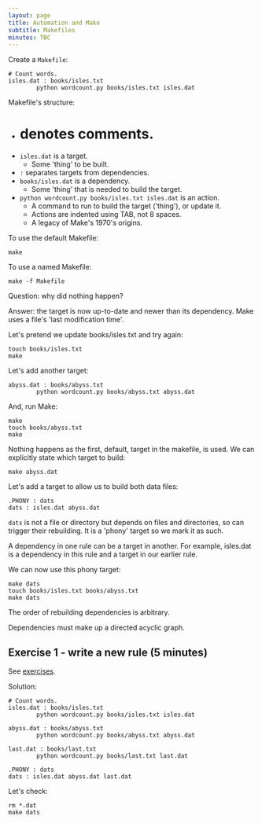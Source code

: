 ```yaml
---
layout: page
title: Automation and Make
subtitle: Makefiles
minutes: TBC
---
```


Create a `Makefile`:

    # Count words.
    isles.dat : books/isles.txt
            python wordcount.py books/isles.txt isles.dat
 
Makefile's structure:

* # denotes comments.
* `isles.dat` is a target.
  - Some 'thing' to be built.
* `:` separates targets from dependencies.
* `books/isles.dat` is a dependency.
  - Some 'thing' that is needed to build the target.
* `python wordcount.py books/isles.txt isles.dat` is an action.
  - A command to run to build the target ('thing'), or update it.
  - Actions are indented using TAB, not 8 spaces. 
  - A legacy of Make's 1970's origins.

To use the default Makefile:

    make

To use a named Makefile:

    make -f Makefile

Question: why did nothing happen?

Answer: the target is now up-to-date and newer than its dependency. Make uses a file's 'last modification time'.

Let's pretend we update books/isles.txt and try again:

    touch books/isles.txt
    make

Let's add another target:

    abyss.dat : books/abyss.txt
            python wordcount.py books/abyss.txt abyss.dat

And, run Make:

    make
    touch books/abyss.txt
    make

Nothing happens as the first, default, target in the makefile, is used. We can explicitly state which target to build:

    make abyss.dat

Let's add a target to allow us to build both data files:

    .PHONY : dats
    dats : isles.dat abyss.dat

`dats` is not a file or directory but depends on files and directories, so can trigger their rebuilding. It is a 'phony' target so we mark it as such.

A dependency in one rule can be a target in another. For example, isles.dat is a dependency in this rule and a target in our earlier rule.

We can now use this phony target:

    make dats
    touch books/isles.txt books/abyss.txt
    make dats

The order of rebuilding dependencies is arbitrary.

Dependencies must make up a directed acyclic graph.

Exercise 1 - write a new rule (5 minutes)
-----------------------------

See [exercises](MakeExercises.md).

Solution:

    # Count words.
    isles.dat : books/isles.txt
            python wordcount.py books/isles.txt isles.dat

    abyss.dat : books/abyss.txt
            python wordcount.py books/abyss.txt abyss.dat

    last.dat : books/last.txt
            python wordcount.py books/last.txt last.dat

    .PHONY : dats
    dats : isles.dat abyss.dat last.dat

Let's check:

    rm *.dat
    make dats

